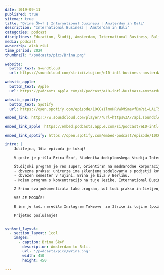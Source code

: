 ```yaml
---
date: 2019-09-11
published: true 
sitemap: true
title: "Brina Škof | International Business | Amsterdam in Bali" 
description: "International Business | Amsterdam in Bali"
categories: podcast
disciplines: Education, Študij, Amsterdam, International Business, Bali
media: podcast
ownership: Alek Pikl
time_period: 2020
thumbnail: "/podcasts/pics/Brina.png"

website:
  button_text: SoundCloud
  url: https://soundcloud.com/striciiztujine/e10-intl-business-amsterdam-brina-skof-bali-vse-je-mogoce?in=striciiztujine/sets/2-sezona

website_apple:
  button_text: Apple
  url: https://podcasts.apple.com/si/podcast/e10-intl-business-amsterdam-brina-skof-bali-vse-je-mogoce/id1435290632?i=1000423971202

website_spotify:
  button_text: Spotify
  url: https://open.spotify.com/episode/10CGa1lmoHRVwkMSmevfDm?si=LALT51szSx2WlatXmoH8wQ

embed_link: https://w.soundcloud.com/player/?url=https%3A//api.soundcloud.com/tracks/530760651&color=%23ff5500&auto_play=false&hide_related=false&show_comments=true&show_user=true&show_reposts=false&show_teaser=true

embed_link_apple: https://embed.podcasts.apple.com/si/podcast/e10-intl-business-amsterdam-brina-skof-bali-vse-je-mogoce/id1435290632?i=1000423971202"

embed_link_spotify: https://open.spotify.com/embed-podcast/episode/10CGa1lmoHRVwkMSmevfDm

intro: |
    Jubilejna, 10ta epizoda je tukaj!

    V goste je prišla Brina Škof, študentka dodiplomskega študija International Managementa na Amsterdam University of Applied Sciences.

    Študijski program je res super, orientiran na mednarodne korporacije oz internacionalno poslovanje. Vključeno:
    - obvezna praksa: univerza ima sklenjena sodelovanja s podjetji kot so Nike, Adidas, Google... Brina jo opravlja v start-upu na Baliju
    - obvezen semester v tujini. Brina je bila v Berlinu. 
    - Možen program s koncentracijo na tuje jezike. International Business and languages

    Z Brino sva pokomentirala tako program, kot tudi prakso in življenje na Baliju, ter tudi Amsterdam in študentsko delo. Nasveti, namigi in nove, zanimive izkušnje.

    VSE JE MOGOČE!

    Brina je tudi naredila Instagram Takeover za Strice iz tujine (poišči nas na IGju, nujno!), ki si ga nujno poglej v highlightsih!!! Bali je prelep! :)

    Prijetno poslušanje!


content_layout:
  - section_layout: 1col
    images:
      - caption: Brina Škof 
        description: Amsterdam to Bali.
        url: '/podcasts/pics/Brina.png'
        width: 450 
        height: 450

---
```

